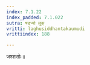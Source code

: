 ```yaml
---
index: 7.1.22
index_padded: 7.1.022
sutra: षड्भ्यो लुक्
vritti: laghusiddhantakaumudi
vrittiindex: 188

---
```

जश्शसोः॥